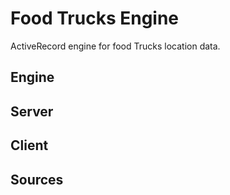 # Food Trucks Engine

ActiveRecord engine for food Trucks location data.

## Engine

## Server

## Client

## Sources
